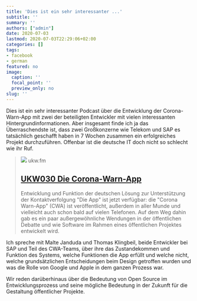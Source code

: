 ```yaml
---
title: 'Dies ist ein sehr interessanter ...'
subtitle: ''
summary: ''
authors: ["admin"]
date: 2020-07-03
lastmod: 2020-07-03T22:29:06+02:00
categories: []
tags:
- facebook
- german
featured: no
image:
  caption: ''
  focal_point: ''
  preview_only: no
slug: ''
---
```

Dies ist ein sehr interessanter Podcast über die Entwicklung der Corona-Warn-App mit zwei der beteiligten Entwickler mit vielen interessanten Hintergrundinformationen. Aber insgesamt finde ich ja das Überraschendste ist, dass zwei Großkonzerne wie Telekom und SAP es tatsächlich geschafft haben in 7 Wochen zusammen ein erfolgreiches Projekt durchzuführen. Offenbar ist die deutsche IT doch nicht so schlecht wie ihr Ruf.
> [![](https://plus.podlove.org/media/image//eyJtb2RpZmljYXRpb25zIjpbeyJuYW1lIjoidXJsIiwic3JjIjoiaHR0cHM6XC9cL21lZGlhLm1ldGFlYmVuZS5tZVwvbWVkaWFcL3Vrd1wvY2lcL3Vrdy1sb2dvLTEuMC0xNDAweDE0MDAuanBnIn0seyJuYW1lIjoiYmFja2dyb3VuZCIsImNvbG9yIjoiI0YzRjRGNiJ9XX0/b03094580b3433b71c254c787f080a099315543fddca94a5d9a22aa7f2ceab3d/image.jpg)](https://ukw.fm/ukw030-die-corona-warn-app/)
> ukw.fm
> ## [UKW030 Die Corona-Warn-App](https://ukw.fm/ukw030-die-corona-warn-app/)
>
>Entwicklung und Funktion der deutschen Lösung zur Unterstützung der Kontaktverfolgung
"Die App" ist jetzt verfügbar: die "Corona Warn-App" (CWA) ist veröffentlicht, außerdem in aller Munde und vielleicht auch schon bald auf vielen Telefonen. Auf dem Weg dahin gab es ein paar außergewöhnliche Wendungen in der öffentlichen Debatte und wie Software im Rahmen eines öffentlichen Projektes entwickelt wird.

Ich spreche mit Malte Janduda und Thomas Klingbeil, beide Entwickler bei SAP und Teil des CWA-Teams, über ihre das Zustandekommen und Funktion des Systems, welche Funktionen die App erfüllt und welche nicht, welche grundsätzlichen Entscheidungen beim Design getroffen wurden und was die Rolle von Google und Apple in dem ganzen Prozess war.

Wir reden darüberhinaus über die Bedeutung von Open Source im Entwicklungsprozess und seine mögliche Bedeutung in der Zukunft für die Gestaltung öffentlicher Projekte.


